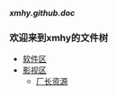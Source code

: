 ***xmhy.github.doc***  
### 欢迎来到xmhy的文件树
- [软件区](#软件区)
- [影视区](https://github.com/xmhy/xmhy.github.doc/blob/main/films.md)
  - <a href="https://czzzu.com/" target="_blank">厂长资源</a>
